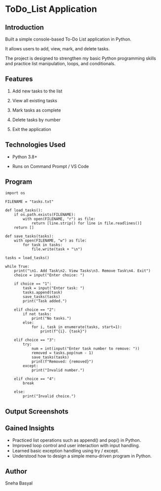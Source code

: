 # ToDo_List Application

## Introduction
Built a simple console-based To-Do List application in Python.

It allows users to add, view, mark, and delete tasks.

The project is designed to strengthen my basic Python programming skills and practice list manipulation, loops, and conditionals.

## Features
1. Add new tasks to the list

2. View all existing tasks

3. Mark tasks as complete

4. Delete tasks by number

5. Exit the application

## Technologies Used
- Python 3.8+

- Runs on Command Prompt / VS Code

## Program
```
import os

FILENAME = "tasks.txt"

def load_tasks():
    if os.path.exists(FILENAME):
        with open(FILENAME, "r") as file:
            return [line.strip() for line in file.readlines()]
    return []

def save_tasks(tasks):
    with open(FILENAME, "w") as file:
        for task in tasks:
            file.write(task + "\n")

tasks = load_tasks()

while True:
    print("\n1. Add Task\n2. View Tasks\n3. Remove Task\n4. Exit")
    choice = input("Enter choice: ")

    if choice == "1":
        task = input("Enter task: ")
        tasks.append(task)
        save_tasks(tasks)
        print("Task added.")

    elif choice == "2":
        if not tasks:
            print("No tasks.")
        else:
            for i, task in enumerate(tasks, start=1):
                print(f"{i}. {task}")

    elif choice == "3":
        try:
            num = int(input("Enter task number to remove: "))
            removed = tasks.pop(num - 1)
            save_tasks(tasks)
            print(f"Removed: {removed}")
        except:
            print("Invalid number.")

    elif choice == "4":
        break

    else:
        print("Invalid choice.")
```
## Output Screenshots

## Gained Insights
- Practiced list operations such as append() and pop() in Python.
- Improved loop control and user interaction with input handling.
- Learned basic exception handling using try / except.
- Understood how to design a simple menu-driven program in Python.

## Author
Sneha Basyal
